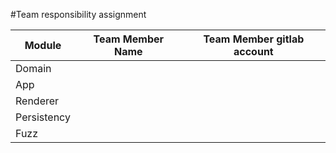 #Team responsibility assignment

| Module      | Team Member Name | Team Member gitlab account |
|-------------|------------------|----------------------------|
| Domain      |                  |                            |
| App         |                  |                            |
| Renderer    |                  |                            |
| Persistency |                  |                            |
| Fuzz        |                  |                            |
